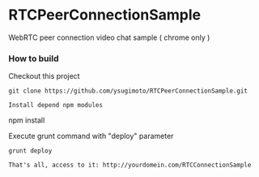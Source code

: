 RTCPeerConnectionSample
=======================

WebRTC peer connection video chat sample ( chrome only )

### How to build
Checkout this project

```
git clone https://github.com/ysugimoto/RTCPeerConnectionSample.git

Install depend npm modules

```
npm install

Execute grunt command with "deploy" parameter

```
grunt deploy

That's all, access to it: http://yourdomein.com/RTCConnectionSample
